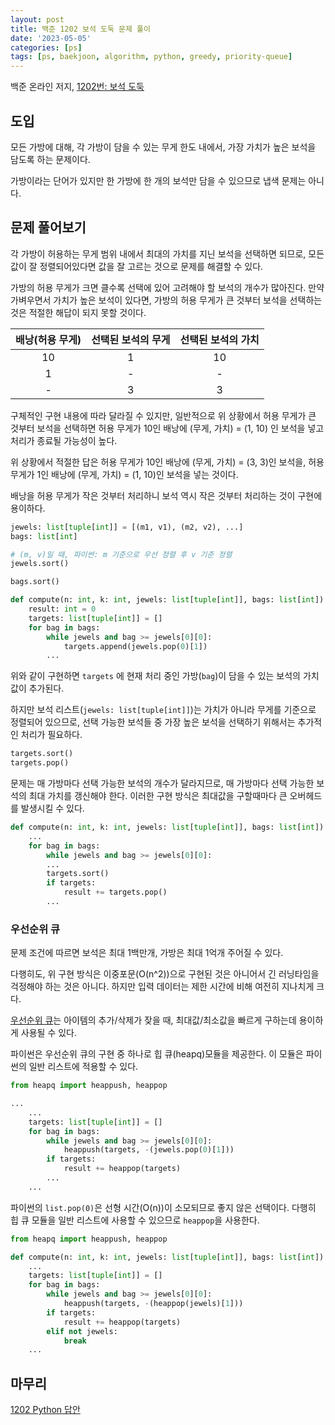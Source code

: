 ```yaml
---
layout: post
title: 백준 1202 보석 도둑 문제 풀이
date: '2023-05-05'
categories: [ps]
tags: [ps, baekjoon, algorithm, python, greedy, priority-queue]
---
```


백준 온라인 저지, [1202번: 보석 도둑](https://www.acmicpc.net/problem/1202)

## 도입

모든 가방에 대해, 각 가방이 담을 수 있는 무게 한도 내에서, 가장 가치가 높은 보석을 담도록 하는 문제이다.

가방이라는 단어가 있지만 한 가방에 한 개의 보석만 담을 수 있으므로 냅색 문제는 아니다.

## 문제 풀어보기

각 가방이 허용하는 무게 범위 내에서 최대의 가치를 지닌 보석을 선택하면 되므로, 모든 값이 잘 정렬되어있다면 값을 잘 고르는 것으로 문제를 해결할 수 있다.

가방의 허용 무게가 크면 클수록 선택에 있어 고려해야 할 보석의 개수가 많아진다. 만약 가벼우면서 가치가 높은 보석이 있다면, 가방의 허용 무게가 큰 것부터 보석을 선택하는 것은 적절한 해답이 되지 못할 것이다.

| 배낭(허용 무게) | 선택된 보석의 무게 | 선택된 보석의 가치 |
| :-: | :-: | :-: |
| 10 | 1 | 10 |
| 1 | - | - |
| - | 3 | 3 |

구체적인 구현 내용에 따라 달라질 수 있지만, 일반적으로 위 상황에서 허용 무게가 큰 것부터 보석을 선택하면 허용 무게가 10인 배낭에 (무게, 가치) = (1, 10) 인 보석을 넣고 처리가 종료될 가능성이 높다. 

위 상황에서 적절한 답은 허용 무게가 10인 배낭에 (무게, 가치) = (3, 3)인 보석을, 허용 무게가 1인 배낭에 (무게, 가치) = (1, 10)인 보석을 넣는 것이다.

배낭을 허용 무게가 작은 것부터 처리하니 보석 역시 작은 것부터 처리하는 것이 구현에 용이하다.

```python
jewels: list[tuple[int]] = [(m1, v1), (m2, v2), ...]
bags: list[int]

# (m, v)일 때, 파이썬: m 기준으로 우선 정렬 후 v 기준 정렬
jewels.sort()

bags.sort()
```

```python
def compute(n: int, k: int, jewels: list[tuple[int]], bags: list[int]) -> int:
    result: int = 0
    targets: list[tuple[int]] = []
    for bag in bags:
        while jewels and bag >= jewels[0][0]:
            targets.append(jewels.pop(0)[1])
        ...
```

위와 같이 구현하면 `targets` 에 현재 처리 중인 가방(`bag`)이 담을 수 있는 보석의 가치 값이 추가된다.  

하지만 보석 리스트(`jewels: list[tuple[int]]`)는 가치가 아니라 무게를 기준으로 정렬되어 있으므로, 선택 가능한 보석들 중 가장 높은 보석을 선택하기 위해서는 추가적인 처리가 필요하다.

```python
targets.sort()
targets.pop()
```

문제는 매 가방마다 선택 가능한 보석의 개수가 달라지므로, 매 가방마다 선택 가능한 보석의 최대 가치를 갱신해야 한다. 이러한 구현 방식은 최대값을 구할때마다 큰 오버헤드를 발생시킬 수 있다.

```python
def compute(n: int, k: int, jewels: list[tuple[int]], bags: list[int]) -> int:
    ...
    for bag in bags:
        while jewels and bag >= jewels[0][0]:
        ...
        targets.sort()
        if targets:
            result += targets.pop()
        ...
```

### 우선순위 큐

문제 조건에 따르면 보석은 최대 1백만개, 가방은 최대 1억개 주어질 수 있다.  

다행히도, 위 구현 방식은 이중포문(O(n^2))으로 구현된 것은 아니어서 긴 러닝타임을 걱정해야 하는 것은 아니다. 하지만 입력 데이터는 제한 시간에 비해 여전히 지나치게 크다.

[우선순위 큐](https://ko.wikipedia.org/wiki/우선순위_큐)는 아이템의 추가/삭제가 잦을 때, 최대값/최소값을 빠르게 구하는데 용이하게 사용될 수 있다.

파이썬은 우선순위 큐의 구현 중 하나로 힙 큐(heapq)모듈을 제공한다. 이 모듈은 파이썬의 일반 리스트에 적용할 수 있다.

```python
from heapq import heappush, heappop

...
    ...
    targets: list[tuple[int]] = []
    for bag in bags:
        while jewels and bag >= jewels[0][0]:
            heappush(targets, -(jewels.pop(0)[1]))
        if targets:
            result += heappop(targets)
        ...
    ...
```

파이썬의 `list.pop(0)`은 선형 시간(O(n))이 소모되므로 좋지 않은 선택이다. 다행히 힙 큐 모듈을 일반 리스트에 사용할 수 있으므로 `heappop`을 사용한다.

```python
from heapq import heappush, heappop

def compute(n: int, k: int, jewels: list[tuple[int]], bags: list[int]) -> int:
    ...
    targets: list[tuple[int]] = []
    for bag in bags:
        while jewels and bag >= jewels[0][0]:
            heappush(targets, -(heappop(jewels)[1]))
        if targets:
            result += heappop(targets)
        elif not jewels:
            break
    ...
```

## 마무리

[1202 Python 답안](https://github.com/ShapeLayer/training/blob/main/tasks/online_judge/baekjoon/python/1202.py)
